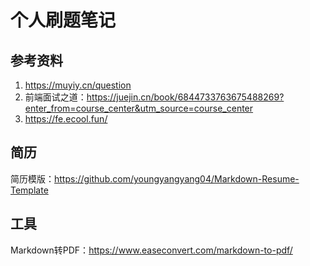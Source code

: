 # 个人刷题笔记
## 参考资料

1. https://muyiy.cn/question
2. 前端面试之道：https://juejin.cn/book/6844733763675488269?enter_from=course_center&utm_source=course_center
3. https://fe.ecool.fun/

## 简历

简历模版：https://github.com/youngyangyang04/Markdown-Resume-Template

## 工具

Markdown转PDF：https://www.easeconvert.com/markdown-to-pdf/
